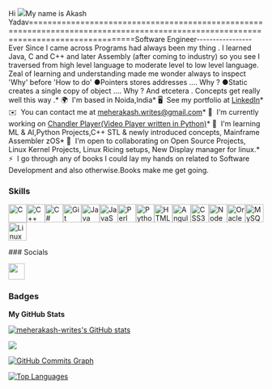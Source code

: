 Hi ![](https://user-images.githubusercontent.com/18350557/176309783-0785949b-9127-417c-8b55-ab5a4333674e.gif)My name is Akash Yadav===================================================================================================================================Software Engineer-----------------Ever Since I came across Programs had always been my thing . I learned Java, C and C++ and later Assembly (after coming to industry) so you see I traversed from high level language to moderate level to low level language. Zeal of learning and understanding made me wonder always to inspect 'Why' before 'How to do' ●Pointers stores addresses .... Why ? ●Static creates a single copy of object .... Why ? And etcetera . Concepts get really well this way .* 🌍  I'm based in Noida,India* 🖥️  See my portfolio at [LinkedIn](http://www.linkedin.com/in/akash-yadav-09786a32/)* ✉️  You can contact me at [meherakash.writes@gmail.com](mailto:meherakash.writes@gmail.com)* 🚀  I'm currently working on [Chandler Player(Video Player written in Python)](http://github.com/meherakash-writes/Chandler-Player)* 🧠  I'm learning ML & AI,Python Projects,C++ STL & newly introduced concepts, Mainframe Assembler zOS* 🤝  I'm open to collaborating on Open Source Projects, Linux Kernel Projects, Linux Ricing setups, New Display manager for linux.* ⚡  I go through any of books I could lay my hands on related to Software Development and also otherwise.Books make me get going.

### Skills


<p align="left">
<a href="https://docs.microsoft.com/en-us/cpp/?view=msvc-170" target="_blank" rel="noreferrer"><img src="https://raw.githubusercontent.com/danielcranney/readme-generator/main/public/icons/skills/c-colored.svg" width="36" height="36" alt="C" /></a><a href="https://docs.microsoft.com/en-us/cpp/?view=msvc-170" target="_blank" rel="noreferrer"><img src="https://raw.githubusercontent.com/danielcranney/readme-generator/main/public/icons/skills/cplusplus-colored.svg" width="36" height="36" alt="C++" /></a><a href="https://docs.microsoft.com/en-us/dotnet/csharp/" target="_blank" rel="noreferrer"><img src="https://raw.githubusercontent.com/danielcranney/readme-generator/main/public/icons/skills/csharp-colored.svg" width="36" height="36" alt="C#" /></a><a href="https://git-scm.com/" target="_blank" rel="noreferrer"><img src="https://raw.githubusercontent.com/danielcranney/readme-generator/main/public/icons/skills/git-colored.svg" width="36" height="36" alt="Git" /></a><a href="https://www.oracle.com/java/" target="_blank" rel="noreferrer"><img src="https://raw.githubusercontent.com/danielcranney/readme-generator/main/public/icons/skills/java-colored.svg" width="36" height="36" alt="Java" /></a><a href="https://developer.mozilla.org/en-US/docs/Web/JavaScript" target="_blank" rel="noreferrer"><img src="https://raw.githubusercontent.com/danielcranney/readme-generator/main/public/icons/skills/javascript-colored.svg" width="36" height="36" alt="JavaScript" /></a><a href="https://www.perl.org/" target="_blank" rel="noreferrer"><img src="https://raw.githubusercontent.com/danielcranney/readme-generator/main/public/icons/skills/perl-colored.svg" width="36" height="36" alt="Perl" /></a><a href="https://www.python.org/" target="_blank" rel="noreferrer"><img src="https://raw.githubusercontent.com/danielcranney/readme-generator/main/public/icons/skills/python-colored.svg" width="36" height="36" alt="Python" /></a><a href="https://developer.mozilla.org/en-US/docs/Glossary/HTML5" target="_blank" rel="noreferrer"><img src="https://raw.githubusercontent.com/danielcranney/readme-generator/main/public/icons/skills/html5-colored.svg" width="36" height="36" alt="HTML5" /></a><a href="https://angular.io/" target="_blank" rel="noreferrer"><img src="https://raw.githubusercontent.com/danielcranney/readme-generator/main/public/icons/skills/angularjs-colored.svg" width="36" height="36" alt="Angular" /></a><a href="https://www.w3.org/TR/CSS/#css" target="_blank" rel="noreferrer"><img src="https://raw.githubusercontent.com/danielcranney/readme-generator/main/public/icons/skills/css3-colored.svg" width="36" height="36" alt="CSS3" /></a><a href="https://nodejs.org/en/" target="_blank" rel="noreferrer"><img src="https://raw.githubusercontent.com/danielcranney/readme-generator/main/public/icons/skills/nodejs-colored.svg" width="36" height="36" alt="NodeJS" /></a><a href="https://www.oracle.com/uk/index.html" target="_blank" rel="noreferrer"><img src="https://raw.githubusercontent.com/danielcranney/readme-generator/main/public/icons/skills/oracle-colored.svg" width="36" height="36" alt="Oracle" /></a><a href="https://www.mysql.com/" target="_blank" rel="noreferrer"><img src="https://raw.githubusercontent.com/danielcranney/readme-generator/main/public/icons/skills/mysql-colored.svg" width="36" height="36" alt="MySQL" /></a><a href="https://www.linux.org" target="_blank" rel="noreferrer"><img src="https://raw.githubusercontent.com/danielcranney/readme-generator/main/public/icons/skills/linux-colored.svg" width="36" height="36" alt="Linux" /></a></p>
### Socials<p align="left"> <a href="https://www.github.com/meherakash-writes" target="_blank" rel="noreferrer"> <picture> <source media="(prefers-color-scheme: dark)" srcset="https://raw.githubusercontent.com/danielcranney/readme-generator/main/public/icons/socials/github-dark.svg" /> <source media="(prefers-color-scheme: light)" srcset="https://raw.githubusercontent.com/danielcranney/readme-generator/main/public/icons/socials/github.svg" /> <img src="https://raw.githubusercontent.com/danielcranney/readme-generator/main/public/icons/socials/github.svg" width="32" height="32" /> </picture> </a></p>

### Badges

<b>My GitHub Stats</b>

<a href="http://www.github.com/meherakash-writes"><img src="https://github-readme-stats.vercel.app/api?username=meherakash-writes&show_icons=true&hide=&count_private=true&title_color=f97316&text_color=ec4899&icon_color=3382ed&bg_color=ffffff&hide_border=true&show_icons=true" alt="meherakash-writes's GitHub stats" /></a>

<a href="http://www.github.com/meherakash-writes"><img src="https://github-readme-streak-stats.herokuapp.com/?user=meherakash-writes&stroke=ec4899&background=ffffff&ring=f97316&fire=f97316&currStreakNum=ec4899&currStreakLabel=f97316&sideNums=ec4899&sideLabels=ec4899&dates=ec4899&hide_border=true" /></a>

<a href="http://www.github.com/meherakash-writes"><img src="https://github-readme-activity-graph.cyclic.app/graph?username=meherakash-writes&bg_color=ffffff&color=ec4899&line=3382ed&point=ec4899&area_color=ffffff&area=true&hide_border=true&custom_title=GitHub%20Commits%20Graph" alt="GitHub Commits Graph" /></a>

<a href="https://github.com/meherakash-writes" align="left"><img src="https://github-readme-stats.vercel.app/api/top-langs/?username=meherakash-writes&langs_count=10&title_color=f97316&text_color=ec4899&icon_color=3382ed&bg_color=ffffff&hide_border=true&locale=en&custom_title=Top%20%Languages" alt="Top Languages" /></a>
